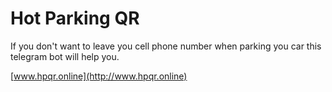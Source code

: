 # Hot Parking QR

If you don't want to leave you cell phone number when parking you car this telegram bot will help you.

[www.hpqr.online](http://www.hpqr.online)
